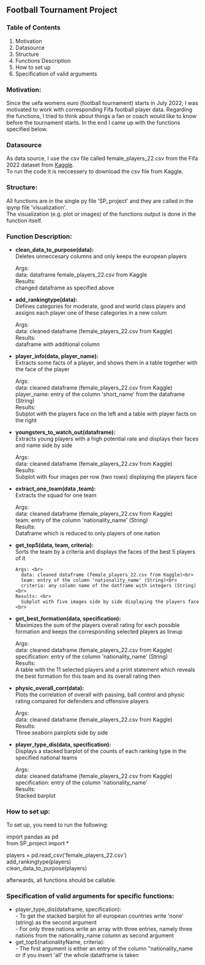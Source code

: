 ## Football Tournament Project

### Table of Contents
1. Motivation
2. Datasource
3. Structure
4. Functions Description
5. How to set up
6. Specification of valid arguments


### Motivation:
Since the uefa womens euro (football tournament) starts in July 2022, I was motivated to work with corresponding Fifa football player data. 
Regarding the functions, I tried to think about things a fan or coach would like to know before the tournament starts. In the end I came up with the functions specified below.

### Datasource 
As data source, I use the csv file called female_players_22.csv from the Fifa 2022 dataset from [Kaggle](https://www.kaggle.com/datasets/stefanoleone992/fifa-22-complete-player-dataset?select=female_players_22.csv). <br>
To run the code it is neccessery to download the csv file from Kaggle.

### Structure:
All functions are in the single py file 'SP_project' and they are called in the ipynp file 'visualization'.<br>
The visualization (e.g. plot or images) of the functions output is done in the function itself. <br>

### Function Description: 
- **clean_data_to_purpose(data):** <br>
     Deletes unneccesary columns and only keeps the european players <br>

     Args: <br>
      data: dataframe female_players_22.csv from Kaggle<br>
     Results: <br>
      changed dataframe as specified above<br>
      
- **add_rankingtype(data):** <br>
     Defines categories for moderate, good and world class players and assigns each player one of these categories in a new colum<br>

     Args: <br>
      data: cleaned dataframe (female_players_22.csv from Kaggle)<br>
     Results: <br>
      dataframe with additional column <br>
      
- **player_info(data, player_name):** <br>
     Extracts some facts of a player, and shows them in a table together with the face of the player<br>

     Args: <br>
      data: cleaned dataframe (female_players_22.csv from Kaggle)<br>
      player_name: entry of the column 'short_name' from the dataframe (String)<br>
     Results: <br>
        Subplot with the players face on the left and a table with player facts on the right<br>
        
 - **youngsters_to_watch_out(dataframe):** <br>
      Extracts young players with a high potential rate and displays their faces and name side by side<br>

      Args: <br>
        data: cleaned dataframe (female_players_22.csv from Kaggle)<br>
      Results: <br>
        Subplot with four images per row (two rows) displaying the players face <br>

 - **extract_one_team(data ,team):** <br>
      Extracts the squad for one team<br>

      Args: <br>
        data: cleaned dataframe (female_players_22.csv from Kaggle)<br>
        team: entry of the column 'nationality_name' (String)<br>
      Results: <br>
        Dataframe which is reduced to only players of one nation<br>

- **get_top5(data, team, criteria):** <br>
      Sorts the team by a criteria and displays the faces of the best 5 players of it <br>

      Args: <br>
        data: cleaned dataframe (female_players_22.csv from Kaggle)<br>
        team: entry of the column 'nationality_name' (String)<br>
        criteria: any column name of the datframe with integers (String)<br>
      Results: <br>
        Subplot with five images side by side displaying the players face <br>
        
- **get_best_formation(data, specification):**<br>
     Maximizes the sum of the players overall rating for each possible formation and keeps the corresponding selected players as lineup <br>

     Args: <br>
       data: cleaned dataframe (female_players_22.csv from Kaggle)<br>
       specification: entry of the column 'nationality_name' (String)<br>
     Results: <br>
       A table with the 11 selected players and a print statement which reveals the best formation for this team and its overall rating then<br>

 - **physic_overall_corr(data):** <br>
      Plots the correlation of overall with passing, ball control and physic rating compared for defenders and offensive players<br>

      Args: <br>
        data: cleaned dataframe (female_players_22.csv from Kaggle)<br>
      Results: <br>
        Three seaborn pairplots side by side<br>

- **player_type_dis(data, specification):** <br>
    Displays a stacked barplot of the counts of each ranking type in the specified national teams<br>

    Args: <br>
        data: cleaned dataframe (female_players_22.csv from Kaggle)<br>
        specification: entry of the column 'nationality_name'<br>
    Results: <br>
        Stacked barplot

### How to set up:
To set up, you need to run the following:<br>

import pandas as pd <br>
from SP_project import * <br>

players = pd.read_csv('female_players_22.csv') <br>
add_rankingtype(players) <br>
clean_data_to_purpose(players) <br>

afterwards, all functions should be callable.
 
### Specification of valid arguments for specific functions: 
- player_type_dis(dataframe, specification): <br>
        - To get the stacked barplot for all european countries write 'none' (string) as the second argument<br>
        - For only three nations write an array with three entries, namely three nations from the nationality_name column as second argument<br>
- get_top5(nationalityName, criteria): <br>
        - The first argument is either an entry of the column "nationality_name or if you insert 'all' the whole datatframe is taken
